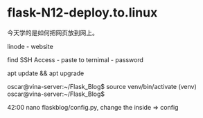 # flask-N12-deploy.to.linux
今天学的是如何把网页放到网上。

linode - website

find SSH Access - paste to ternimal - password

apt update && apt upgrade


oscar@vina-server:~/Flask_Blog$ source venv/bin/activate
(venv) oscar@vina-server:~/Flask_Blog$ 



42:00 nano flaskblog/config.py, change the inside => config
